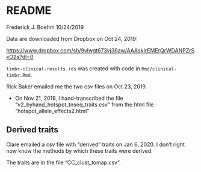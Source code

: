 README
================
Frederick J. Boehm
10/24/2019

Data are downloaded from Dropbox on Oct 24,
2019:

<https://www.dropbox.com/sh/9vlwgt673vj36aw/AAAskIrEMErQrWDANPZrSxO2a?dl=0>

`timbr-clinical-results.rds` was created with code in
`Rmd/clinical-timbr.Rmd`.

Rick Baker emailed me the two csv files on Oct 23, 2019.

  - On Nov 21, 2019, I hand-transcribed the file
    “v2\_byhand\_hotspot\_tnseq\_traits.csv” from the html file
    “hotspot\_allele\_effects2.html”

## Derived traits

Clare emailed a csv file with “derived” traits on Jan 6, 2020. I don’t
right now know the methods by which these traits were derived.

The traits are in the file “CC\_clust\_tomap.csv”.
